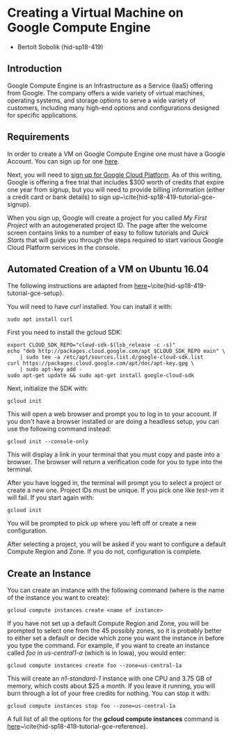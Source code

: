 # Creating a Virtual Machine on Google Compute Engine

* Bertolt Sobolik (hid-sp18-419)
## Introduction

Google Compute Engine is an Infrastructure as a Service (IaaS)
offering from Google. The company offers a wide variety of virtual
machines, operating systems, and storage options to serve a wide
variety of customers, including many high-end options and
configurations designed for specific applications.

## Requirements

In order to create a VM on Google Compute Engine one must have a
Google Account. You can sign up for one
[here](https://accounts.google.com/SignUp?hl=en).

Next, you will need to [sign up for Google Cloud
Platform](https://console.cloud.google.com/freetrial). As of this
writing, Google is offering a free trial that includes $300 worth of
credits that expire one year from signup, but you will need to provide
billing information (either a credit card or bank details) to sign
up~\cite{hid-sp18-419-tutorial-gce-signup}.

When you sign up, Google will create a project for you called *My
First Project* with an autogenerated project ID. The page after the
welcome screen contains links to a number of easy to follow tutorials
and *Quick Starts* that will guide you through the steps required to
start various Google Cloud Platform services in the console.

## Automated Creation of a VM on Ubuntu 16.04

The following instructions are adapted from
[here](https://cloud.google.com/sdk/docs/quickstart-debian-ubuntu?authuser=1)~\cite{hid-sp18-419-tutorial-gce-setup}.

You will need to have *curl* installed. You can install it with:

```
sudo apt install curl
```


First you need to install the gcloud SDK: 

``` 
export CLOUD_SDK_REPO="cloud-sdk-$(lsb_release -c -s)" 
echo "deb http://packages.cloud.google.com/apt $CLOUD_SDK_REPO main" \
    | sudo tee -a /etc/apt/sources.list.d/google-cloud-sdk.list 
curl https://packages.cloud.google.com/apt/doc/apt-key.gpg \
    | sudo apt-key add - 
sudo apt-get update && sudo apt-get install google-cloud-sdk 
```

Next, initialize the SDK with: 

``` 
gcloud init 
``` 

This will open a web browser and prompt you to log in to your account. 
If you don't have a browser installed or are doing a headless setup, 
you can use the following command instead: 

``` 
gcloud init --console-only 
```

This will display a link in your terminal that you must copy and paste
into a browser. The browser will return a verification code for you to
type into the terminal.

After you have logged in, the terminal will prompt you to select a
project or create a new one. Project IDs must be unique. If you pick
one like *test-vm* it will fail. If you start again with: 

```
gcloud init 
``` 

You will be prompted to pick up where you left off or
create a new configuration.

After selecting a project, you will be asked if you want to configure
a default Compute Region and Zone. If you do not, configuration is
complete.

## Create an Instance

You can create an instance with the following command (where <name of
instance> is the name of the instance you want to create): 

```
gcloud compute instances create <name of instance> 
```

If you have not set up a default Compute Region and Zone, you will be
prompted to select one from the 45 possibly zones, so it is probably
better to either set a default or decide which zone you want the
instance in before you type the command. For example, if you want to
create an instance called *foo* in *us-central1-a* (which is in Iowa),
you would enter:

```
gcloud compute instances create foo --zone=us-central-1a 
```

This will create an *n1-standard-1* instance with one CPU and 3.75 GB of
memory, which costs about $25 a month. If you leave it running, you
will burn through a lot of your free credits for nothing. You can stop
it with:

``` 
gcloud compute instances stop foo --zone=us-central-1a 
```

A full list of all the options for the **gcloud compute instances**
command is
[here](https://cloud.google.com/sdk/gcloud/reference/compute/instances/)~\cite{hid-sp18-419-tutorial-gce-reference}.


